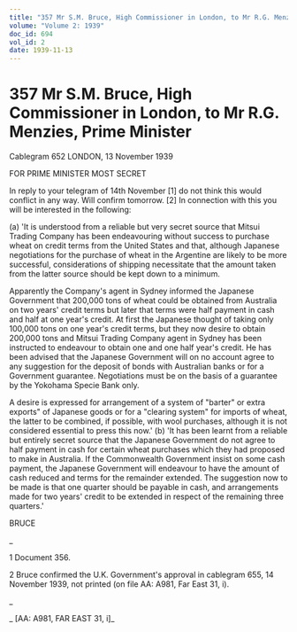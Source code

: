 ```yaml
---
title: "357 Mr S.M. Bruce, High Commissioner in London, to Mr R.G. Menzies, Prime Minister"
volume: "Volume 2: 1939"
doc_id: 694
vol_id: 2
date: 1939-11-13
---
```


# 357 Mr S.M. Bruce, High Commissioner in London, to Mr R.G. Menzies, Prime Minister

Cablegram 652 LONDON, 13 November 1939

FOR PRIME MINISTER MOST SECRET

In reply to your telegram of 14th November [1] do not think this would conflict in any way. Will confirm tomorrow. [2] In connection with this you will be interested in the following:

(a) 'It is understood from a reliable but very secret source that Mitsui Trading Company has been endeavouring without success to purchase wheat on credit terms from the United States and that, although Japanese negotiations for the purchase of wheat in the Argentine are likely to be more successful, considerations of shipping necessitate that the amount taken from the latter source should be kept down to a minimum.

Apparently the Company's agent in Sydney informed the Japanese Government that 200,000 tons of wheat could be obtained from Australia on two years' credit terms but later that terms were half payment in cash and half at one year's credit. At first the Japanese thought of taking only 100,000 tons on one year's credit terms, but they now desire to obtain 200,000 tons and Mitsui Trading Company agent in Sydney has been instructed to endeavour to obtain one and one half year's credit. He has been advised that the Japanese Government will on no account agree to any suggestion for the deposit of bonds with Australian banks or for a Government guarantee. Negotiations must be on the basis of a guarantee by the Yokohama Specie Bank only.

A desire is expressed for arrangement of a system of "barter" or extra exports" of Japanese goods or for a "clearing system" for imports of wheat, the latter to be combined, if possible, with wool purchases, although it is not considered essential to press this now.' (b) 'It has been learnt from a reliable but entirely secret source that the Japanese Government do not agree to half payment in cash for certain wheat purchases which they had proposed to make in Australia. If the Commonwealth Government insist on some cash payment, the Japanese Government will endeavour to have the amount of cash reduced and terms for the remainder extended. The suggestion now to be made is that one quarter should be payable in cash, and arrangements made for two years' credit to be extended in respect of the remaining three quarters.'

BRUCE

_

1 Document 356.

2 Bruce confirmed the U.K. Government's approval in cablegram 655, 14 November 1939, not printed (on file AA: A981, Far East 31, i).

_

_ [AA: A981, FAR EAST 31, i]_
